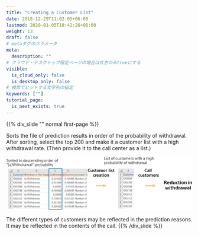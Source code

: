```yaml
---
title: "Creating a Customer List"
date: 2018-12-29T11:02:05+06:00
lastmod: 2020-01-05T10:42:26+06:00
weight: 13
draft: false
# metaタグのパラメータ
meta:
  description: ""
# クラウド・デスクトップ限定ページの場合は片方のみtrueにする
visible:
  is_cloud_only: false
  is_desktop_only: false
# 検索でヒットする文字列の指定
keywords: [""]
tutorial_page:
  is_next_exists: true
---
```


{{% div_slide "" normal first-page %}}

Sorts the file of prediction results in order of the probability of withdrawal. After sorting, select the top 200 and make it a customer list with a high withdrawal rate. (Then provide it to the call center as a list.)

![](../img_en/t_slide20.png)

The different types of customers may be reflected in the prediction reasons. It may be reflected in the contents of the call.
{{% /div_slide %}}
